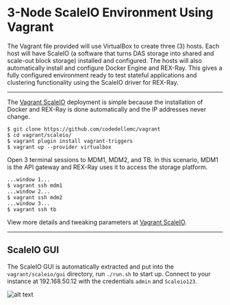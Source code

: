 # 3-Node ScaleIO Environment Using Vagrant

The Vagrant file provided will use VirtualBox to create three (3) hosts. Each
host will have ScaleIO (a software that turns DAS storage into shared and
scale-out block storage) installed and configured. The hosts will also
automatically install and configure Docker Engine and REX-Ray. This gives a
fully configured environment ready to test stateful applications and clustering
functionality using the ScaleIO driver for REX-Ray.

---

The [Vagrant ScaleIO](https://github.com/codedellemc/vagrant/tree/master/scaleio) deployment is simple because the installation of Docker and REX-Ray is done automatically and the IP addresses never change.

```
$ git clone https://github.com/codedellemc/vagrant
$ cd vagrant/scaleio/
$ vagrant plugin install vagrant-triggers
$ vagrant up --provider virtualbox
```

Open 3 terminal sessions to MDM1, MDM2, and TB. In this scenario, MDM1 is the API gateway and REX-Ray uses it to access the storage platform.

```
...window 1...
$ vagrant ssh mdm1
...window 2...
$ vagrant ssh mdm2
...window 3...
$ vagrant ssh tb
```

View more details and tweaking parameters at [Vagrant ScaleIO](https://github.com/codedellemc/vagrant/tree/master/scaleio).

---

## ScaleIO GUI

The ScaleIO GUI is automatically extracted and put into the
`vagrant/scaleio/gui` directory, run `./run.sh` to start up. Connect
to your instance at 192.168.50.12 with the credentials `admin` and `Scaleio123`.

![alt text](https://raw.githubusercontent.com/codedellemc/vagrant/master/scaleio/docs/images/scaleio-docker-rexray.png)